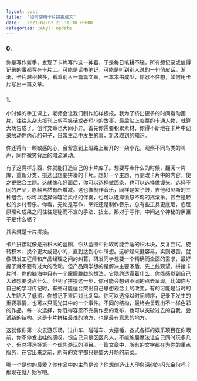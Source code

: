 ```yaml
---
layout: post
title:  "如何使用卡片拼接成文"
date:   2021-02-07 21:31:30 +0800
categories: jekyll update
---
```

### 0.
你是写作新手，发现了卡片写作这一神器，于是每日笔耕不辍，所有想记录或值得记录的事都写在卡片上。可能是读书笔记，可能是听到别人说的一句俏皮话。渐渐，卡片越积越多，看着别人一篇篇文章，一本本书成型，你忍不住想，如何用卡片写出一篇文章。

### 1.
小时候的手工课上，老师会让我们制作纸样板报。我为了挤出更多的时间看动画片，往往从杂志报刊上剪写笑话或者短小的故事，最后贴上临摹的卡通人物，就算大功告成了。创作文章也大同小异。首先你需要积累素材，你得不断地在卡片中记录触动你内心的句子，日常生活中发生的事，新汲取到的知识。

你还得有一颗敏感的心，会留意到上班路上新开的一朵小花，观察不同鸟类的叫声，同伴微笑背后的暗流涌动。

有了这两样东西，你就能打造自己的卡片库了。想要写点什么的时候，翻阅卡片库，重新分类，挑选出想要拼凑的卡片。想好一个主题，再删改卡片中的内容，使之更贴合主题。这就像和好面后，你可以选择做面条，也可以选择做馒头。选择不同的产品，原料自然有所增减。这也像制作音乐，同样是架子鼓，吉他和贝斯的三种组合，你可以选择做嘻哈风格的伴奏，也可以选择愤怒不羁的摇滚乐，甚至是轻松的乡村音乐。你看，无论是写作，烹饪还是制作音乐，总有些工具更底层，底层原理和成果之间往往是秘而不宣的手法、技艺。那对于写作，中间这个神秘的黑匣子是什么呢？

其实就是卡片拼接。

卡片拼接就像是搭积木的蓝图，你从蓝图中抽取可能合适的积木块，反复尝试，旋转积木、换个更大或更小的，直到达到心中所想。这听起来挺容易，实则艰苦。就像研发工程师和产品经理之间的纠葛，研发同学想要一个精确而全面的需求，最好提了就不要有过大的改动，但产品同学想的是解决主要矛盾，先上线观望。拼接卡片时，你的脑海中只有一个朦朦胧胧的想法，它隐约透露着什么，你能感觉到自己大致想要说点什么。但到了拼接这一步，你可能会想到不同的点去呈现。比如你写自己的学习传记时，有些可能适合突出自己思想观念上的改变，有的可能是当时的人生陷入了低潮，你想记下来后对比复盘。你可以选择以时间顺序，记录下发生的重要事情，也可以只高光其中的一个事件。不同的结构，最终会呈现出不一样色彩的作品。每一次选择，你既得容忍不完美作品的发布，也可以突破过去的自我，尝试新的结构。这是卡片拼接最难的地方，也是最有意思的地方。

这就像你第一次去游乐场，过山车、碰碰车、大摆锤，各式各样的娱乐项目在你眼前，你不停发出哇的感叹，恨自己只是区区凡人，不能施展魔法让自己同时玩多几个，但总得选择第一个优先游玩的项目。一篇文章中，所有的文字都在为你的重点服务，在它出来之前，所有的文字都只是盛大开场的前菜。

哪一个是你的最爱？你作品中的主角是谁？你想创造让人印象深刻的闪光金句吗？那现在就开始写吧。

